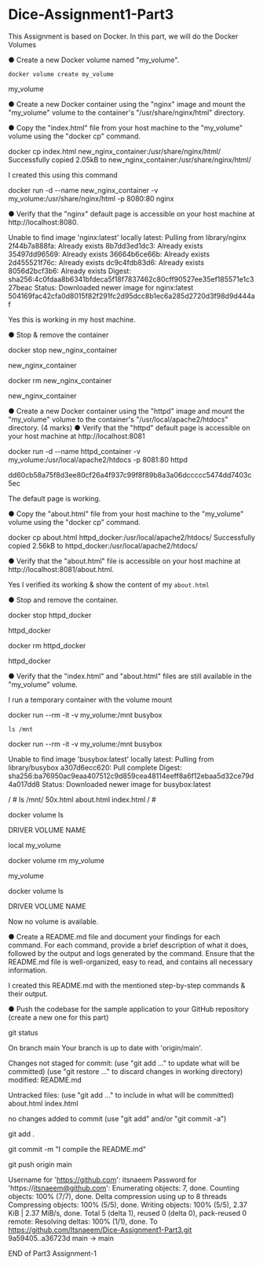 # Dice-Assignment1-Part3
This Assignment is based on Docker. In this part, we will do the Docker Volumes

● Create a new Docker volume named "my_volume". 

 `docker volume create my_volume`

my_volume

● Create a new Docker container using the "nginx" image and mount the "my_volume"
volume to the container's "/usr/share/nginx/html" directory.

● Copy the "index.html" file from your host machine to the "my_volume" volume using the
"docker cp" command. 

docker cp index.html new_nginx_container:/usr/share/nginx/html/
Successfully copied 2.05kB to new_nginx_container:/usr/share/nginx/html/

I created this using this command

docker run -d --name new_nginx_container -v my_volume:/usr/share/nginx/html -p 8080:80 nginx


● Verify that the "nginx" default page is accessible on your host machine at
http://localhost:8080.

Unable to find image 'nginx:latest' locally
latest: Pulling from library/nginx
2f44b7a888fa: Already exists 
8b7dd3ed1dc3: Already exists 
35497dd96569: Already exists 
36664b6ce66b: Already exists 
2d455521f76c: Already exists 
dc9c4fdb83d6: Already exists 
8056d2bcf3b6: Already exists 
Digest: sha256:4c0fdaa8b6341bfdeca5f18f7837462c80cff90527ee35ef185571e1c327beac
Status: Downloaded newer image for nginx:latest
504169fac42cfa0d8015f82f291fc2d95dcc8b1ec6a285d2720d3f98d9d444af

Yes this is working in my host machine.

● Stop & remove the container

docker stop new_nginx_container 

new_nginx_container

docker rm new_nginx_container

new_nginx_container


● Create a new Docker container using the "httpd" image and mount the "my_volume"
volume to the container's "/usr/local/apache2/htdocs" directory. (4 marks)
● Verify that the "httpd" default page is accessible on your host machine at
http://localhost:8081

docker run -d --name httpd_container -v my_volume:/usr/local/apache2/htdocs -p 8081:80 httpd

dd60cb58a75f8d3ee80cf26a4f937c99f8f89b8a3a06dccccc5474dd7403c5ec

The default page is working.


● Copy the "about.html" file from your host machine to the "my_volume" volume using the
"docker cp" command.

docker cp about.html httpd_docker:/usr/local/apache2/htdocs/
Successfully copied 2.56kB to httpd_docker:/usr/local/apache2/htdocs/

● Verify that the "about.html" file is accessible on your host machine at
http://localhost:8081/about.html.

Yes I verified its working & show the content of my `about.html`

● Stop and remove the container. 

docker stop httpd_docker 

httpd_docker

docker rm httpd_docker 

httpd_docker

● Verify that the "index.html" and "about.html" files are still available in the "my_volume"
volume. 

I run a temporary container with the volume mount

docker run --rm -it -v my_volume:/mnt busybox

`ls /mnt`

docker run --rm -it -v my_volume:/mnt busybox

Unable to find image 'busybox:latest' locally
latest: Pulling from library/busybox
a307d6ecc620: Pull complete 
Digest: sha256:ba76950ac9eaa407512c9d859cea48114eeff8a6f12ebaa5d32ce79d4a017dd8
Status: Downloaded newer image for busybox:latest

/ # ls /mnt/
50x.html    about.html  index.html
/ # 

docker volume ls

DRIVER    VOLUME NAME

local     my_volume

docker volume rm my_volume 

my_volume

docker volume ls

DRIVER    VOLUME NAME

Now no volume is available.

● Create a README.md file and document your findings for each command. For each
command, provide a brief description of what it does, followed by the output and logs
generated by the command. Ensure that the README.md file is well-organized, easy to
read, and contains all necessary information. 

I created this README.md with the mentioned step-by-step commands & their output.

● Push the codebase for the sample application to your GitHub repository (create a new
one for this part)

git status

On branch main
Your branch is up to date with 'origin/main'.

Changes not staged for commit:
  (use "git add <file>..." to update what will be committed)
  (use "git restore <file>..." to discard changes in working directory)
	modified:   README.md

Untracked files:
  (use "git add <file>..." to include in what will be committed)
	about.html
	index.html

no changes added to commit (use "git add" and/or "git commit -a")


git add .

git commit -m "I compile the README.md"

git push origin main 

Username for 'https://github.com': itsnaeem
Password for 'https://itsnaeem@github.com': 
Enumerating objects: 7, done.
Counting objects: 100% (7/7), done.
Delta compression using up to 8 threads
Compressing objects: 100% (5/5), done.
Writing objects: 100% (5/5), 2.37 KiB | 2.37 MiB/s, done.
Total 5 (delta 1), reused 0 (delta 0), pack-reused 0
remote: Resolving deltas: 100% (1/1), done.
To https://github.com/Itsnaeem/Dice-Assignment1-Part3.git
   9a59405..a36723d  main -> main


END of Part3 Assignment-1
